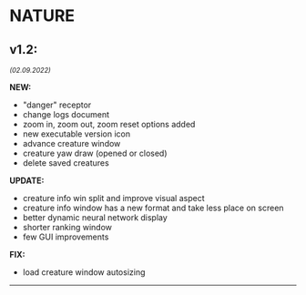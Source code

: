 
# __NATURE__


## __v1.2:__
<sub>_(02.09.2022)_</sub>

__NEW:__
* "danger" receptor
* change logs document
* zoom in, zoom out, zoom reset options added
* new executable version icon
* advance creature window
* creature yaw draw (opened or closed)
* delete saved creatures

__UPDATE:__
* creature info win split and improve visual aspect
* creature info window has a new format and take less place on screen
* better dynamic neural network display
* shorter ranking window
* few GUI improvements

__FIX:__
* load creature window autosizing
----------------------------------------------------------------

